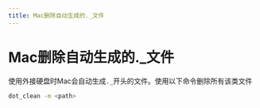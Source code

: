 ```yaml
---
title: Mac删除自动生成的._文件
---
```


# Mac删除自动生成的._文件

使用外接硬盘时Mac会自动生成`._`开头的文件。使用以下命令删除所有该类文件

```sh
dot_clean -m <path>
```
